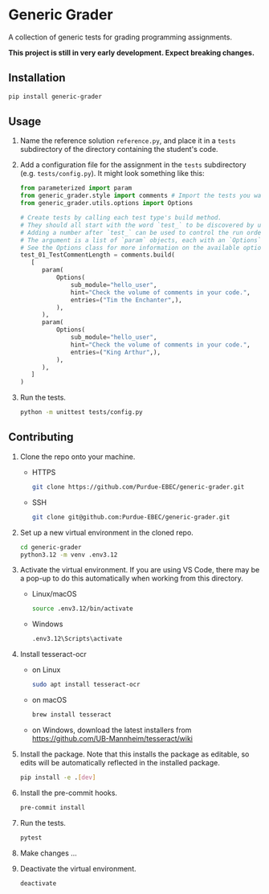 # Generic Grader

A collection of generic tests for grading programming assignments.

**This project is still in very early development.  Expect breaking changes.**

## Installation

``` bash
pip install generic-grader
```

## Usage

1. Name the reference solution `reference.py`, and place it in a `tests`
   subdirectory of the directory containing the student's code.

2. Add a configuration file for the assignment in the `tests` subdirectory (e.g.
   `tests/config.py`).  It might look something like this:

   ``` python
   from parameterized import param
   from generic_grader.style import comments # Import the tests you want to use
   from generic_grader.utils.options import Options

   # Create tests by calling each test type's build method.
   # They should all start with the word `test_` to be discovered by unittest.
   # Adding a number after `test_` can be used to control the run order.
   # The argument is a list of `param` objects, each with an `Options` object.
   # See the Options class for more information on the available options.
   test_01_TestCommentLength = comments.build(
      [
         param(
             Options(
                 sub_module="hello_user",
                 hint="Check the volume of comments in your code.",
                 entries=("Tim the Enchanter",),
             ),
         ),
         param(
             Options(
                 sub_module="hello_user",
                 hint="Check the volume of comments in your code.",
                 entries=("King Arthur",),
             ),
         ),
      ]
   )
   ```

3. Run the tests.

   ``` bash
   python -m unittest tests/config.py
   ```


## Contributing

1. Clone the repo onto your machine.

   - HTTPS

     ``` bash
     git clone https://github.com/Purdue-EBEC/generic-grader.git
     ```

   - SSH

     ``` bash
     git clone git@github.com:Purdue-EBEC/generic-grader.git
     ```

2. Set up a new virtual environment in the cloned repo.

   ``` bash
   cd generic-grader
   python3.12 -m venv .env3.12
   ```

3. Activate the virtual environment.  If you are using VS Code, there may be a
   pop-up to do this automatically when working from this directory.

   - Linux/macOS

      ``` bash
      source .env3.12/bin/activate
      ```

   - Windows

     ``` bash
     .env3.12\Scripts\activate
     ```

4. Install tesseract-ocr

   - on Linux

     ``` bash
     sudo apt install tesseract-ocr
     ```

   - on macOS

     ``` bash
     brew install tesseract
     ```

   - on Windows, download the latest installers from https://github.com/UB-Mannheim/tesseract/wiki

5. Install the package.  Note that this installs the package as editable, so
   edits will be automatically reflected in the installed package.

   ``` bash
   pip install -e .[dev]
   ```

6. Install the pre-commit hooks.

   ``` bash
   pre-commit install
   ```

7. Run the tests.

   ``` bash
   pytest
   ```

8. Make changes ...

9. Deactivate the virtual environment.

   ``` bash
   deactivate
   ```
